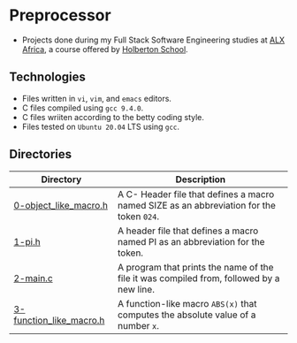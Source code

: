 # Preprocessor

- Projects done during my Full Stack Software Engineering studies at [ALX Africa](https://www.alxafrica.com/software-engineering-2022/), a course offered by [Holberton School](https://www.holbertonschool.com/).

## Technologies
- Files written in ```vi```, ```vim```, and ```emacs``` editors. 
- C files compiled using ```gcc 9.4.0```.
- C files wriiten according to the betty coding style. 
- Files tested on ```Ubuntu 20.04``` LTS using ```gcc```.

## Directories 

| Directory  | Description |
| ---  | --- |
|[0-object_like_macro.h](0-object_like_macro.h)|A C- Header file that defines a macro named SIZE as an abbreviation for the token ```024```.|
|[1-pi.h](1-pi.h)|A header file that defines a macro named PI as an abbreviation for the token.|
|[2-main.c](2-main.c)|A program that prints the name of the file it was compiled from, followed by a new line.|
|[3-function_like_macro.h](3-function_like_macro.h)|A function-like macro ```ABS(x)``` that computes the absolute value of a number ```x```.|


